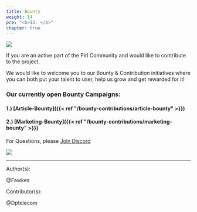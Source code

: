 ```yaml
---
title: Bounty
weight: 14
pre: "<b>13. </b>"
chapter: true
---
```


![](/images_headers/bounty.png)



 If you are an active part of the Pirl Community and would like to contribute to the project.


We would like to welcome you to our Bounty & Contribution initiatives where you can both
put your talent to user, help us grow and get rewarded for it!

### Our currently open Bounty Campaigns:

#### 1.) [Article-Bounty]({{< ref "/bounty-contributions/article-bounty" >}})
#### 2.) [Marketing-Bounty]({{< ref "/bounty-contributions/marketing-bounty" >}})

 For Questions, please  [Join Discord](https://discord.gg/3WXkUt9)

 ![](https://pirl.live/ipfs/QmXNSTqEvXohUdLDhcXAApEbZq9uehAW4DY8TbermihLvb)
 
 
 
 ---
Author(s):  

@Fawkes

Contributor(s):  

@Dptelecom